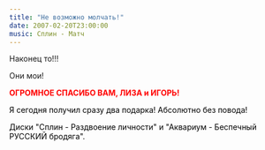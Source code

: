 ```yaml
---
title: "Не возможно молчать!"
date: 2007-02-20T23:00:00
music: Сплин - Матч
---
```


Наконец то!!!

Они мои!



<FONT color=#ff0000><STRONG>ОГРОМНОЕ СПАСИБО ВАМ, ЛИЗА и ИГОРЬ!



</STRONG><FONT color=#000000>Я сегодня получил сразу два подарка! Абсолютно без повода!

Диски "Сплин - Раздвоение личности" и "Аквариум - Беспечный РУССКИЙ бродяга".

</FONT></FONT>
